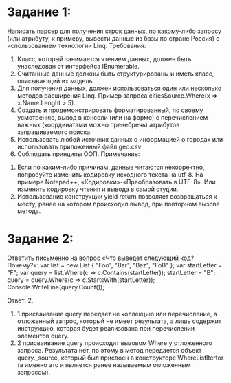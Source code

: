 # Задание 1:
Написать парсер для получения строк данных, по какому-либо запросу (или атрибуту, к примеру, вывести данные из базы по стране Россия) с использованием технологии Linq.
Требования:
1)	Класс, который занимается чтением данных, должен быть унаследован от интерфейса IEnumerable. 
2)	Считанные данные должны быть структурированы и иметь класс, описывающий их модель.
3)	Для получения данных, должен использоваться один или несколько методов расширения Linq. Пример запроса citiesSource.Where(x => x.Name.Lenght > 5). 
4)	Создать и продемонстрировать форматированный, по своему усмотрению, вывод в консоли (или на форме) с перечислением важных (координатами можно пренебречь) атрибутов запрашиваемого поиска.
5)	Использовать любой источник данных с информацией о городах или использовать приложенный файл geo.csv
6)	Соблюдать принципы ООП.
Примечание:
1.	Если по каким-либо причинам, данные читаются некорректно, попробуйте изменить кодировку исходного текста на utf-8. На примере Notepad++, «Кодировки»-«Преобразовать в UTF-8». Или изменить кодировку чтения и вывода в самой студии.
2.	Использование конструкции yield return <data> позволяет возвращаться к месту, ранее на котором происходил вывод, при повторном вызове метода.

# Задание 2:
Ответить письменно на вопрос «Что выведет следующий код? Почему?»:
var list = new List<string> { "Foo", "Bar", "Baz", "FoB" };
var startLetter = "F";
var query = list.Where(c => c.Contains(startLetter));
startLetter = "B";
query = query.Where(c => c.StartsWith(startLetter));
Console.WriteLine(query.Count());

Ответ: 2.
1. 1 присваивание query передает не коллекцию или перечисление, а отложенный запрос, который не имеет результата, а лишь содержит инструкцию, которая будет реализована при перечислении элементов query.
2. 2 присваивание query происходит вызовом Where у отложенного запроса. Результата нет, по этому в метод передается объект query._source, который был присвоен в конструкторе WhereListItertor (а именно это и является ранее называемым отложенным запросом).